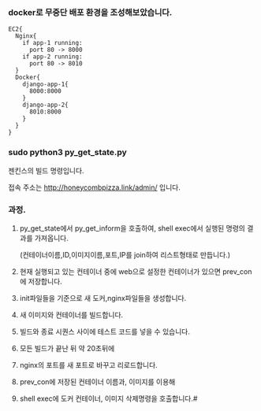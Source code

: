 ### docker로 무중단 배포 환경을 조성해보았습니다.

```
EC2{
  Nginx{
    if app-1 running:
      port 80 -> 8000
    if app-2 running:
      port 80 -> 8010
  }
  Docker{
    django-app-1{
      8000:8000
    }
    django-app-2{
      8010:8000
    }
  }
}
```

### sudo python3 py_get_state.py

젠킨스의 빌드 명령입니다.

접속 주소는
http://honeycombpizza.link/admin/
입니다.

### 과정.

1.  py_get_state에서
    py_get_inform을 호출하여, shell exec에서
    실행된 명령의 결과를 가져옵니다.

    (컨테이너이름,ID,이미지이름,포트,IP를
    join하여 리스트형태로 만듭니다.)

2.  현재 실행되고 있는 컨테이너 중에 web으로 설정한
    컨테이너가 있으면 prev_con에 저장합니다.
3.  init파일들을 기준으로 새 도커,nginx파일들을 생성합니다.
4.  새 이미지와 컨테이너를 빌드합니다.
5.  빌드와 종료 시퀀스 사이에 테스트 코드를 넣을 수 있습니다.
6.  모든 빌드가 끝난 뒤 약 20초뒤에
7.  nginx의 포트를 새 포트로 바꾸고 리로드합니다.
8.  prev_con에 저장된 컨테이너 이름과, 이미지를 이용해
9.  shell exec에 도커 컨테이너, 이미지 삭제명령을 호출합니다.#
